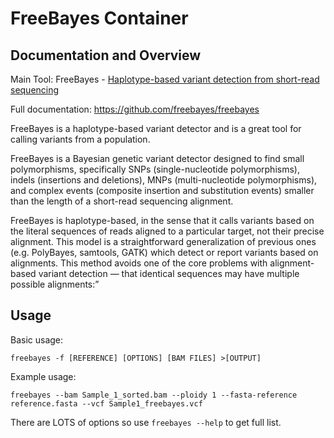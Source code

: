 # FreeBayes Container

## Documentation and Overview

Main Tool: FreeBayes - [Haplotype-based variant detection from short-read sequencing](https://arxiv.org/abs/1207.3907)

Full documentation: https://github.com/freebayes/freebayes 

FreeBayes is a haplotype-based variant detector and is a great tool for calling variants from a population.

FreeBayes is a Bayesian genetic variant detector designed to find small polymorphisms, specifically SNPs (single-nucleotide polymorphisms), indels (insertions and deletions), MNPs (multi-nucleotide polymorphisms), and complex events (composite insertion and substitution events) smaller than the length of a short-read sequencing alignment.

FreeBayes is haplotype-based, in the sense that it calls variants based on the literal sequences of reads aligned to a particular target, not their precise alignment. This model is a straightforward generalization of previous ones (e.g. PolyBayes, samtools, GATK) which detect or report variants based on alignments. This method avoids one of the core problems with alignment-based variant detection — that identical sequences may have multiple possible alignments:”

## Usage

Basic usage:
```
freebayes -f [REFERENCE] [OPTIONS] [BAM FILES] >[OUTPUT]
```
Example usage:
```
freebayes --bam Sample_1_sorted.bam --ploidy 1 --fasta-reference reference.fasta --vcf Sample1_freebayes.vcf
```

There are LOTS of options so use `freebayes --help` to get full list. 
